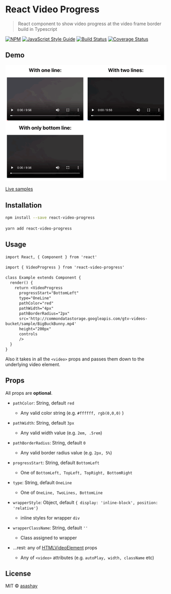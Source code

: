 # React Video Progress

> React component to show video progress at the video frame border build in Typescript

[![NPM](https://img.shields.io/npm/v/react-video-progress.svg)](https://www.npmjs.com/package/react-video-progress) [![JavaScript Style Guide](https://img.shields.io/badge/code_style-standard-brightgreen.svg)](https://standardjs.com) [![Build Status](https://travis-ci.org/asashay/react-video-progress.svg?branch=master)](https://travis-ci.org/asashay/react-video-progress) [![Coverage Status](https://coveralls.io/repos/github/asashay/react-video-progress/badge.svg?branch=master)](https://coveralls.io/github/asashay/react-video-progress?branch=master)

## Demo
![Video Progressbar Demo](demo/demo.gif)

[Live samples](https://asashay.github.io/react-video-progress/)

## Installation

```bash
npm install --save react-video-progress

yarn add react-video-progress
```


## Usage

```tsx
import React, { Component } from 'react'

import { VideoProgress } from 'react-video-progress'

class Example extends Component {
  render() {
    return <VideoProgress
      progressStart="BottomLeft"
      type="OneLine"
      pathColor="red"
      pathWidth="4px"
      pathBorderRadius="2px"
      src='http://commondatastorage.googleapis.com/gtv-videos-bucket/sample/BigBuckBunny.mp4'
      height="200px"
      controls
      />
  }
}
```

Also it takes in all the `<video>` props and passes them down to the underlying video element.


## Props
All props are **optional**.

* `pathColor`: String, default `red`
  * Any valid color string (e.g. `#ffffff, rgb(0,0,0)` )

* `pathWidth`: String, default `3px`
  * Any valid width value (e.g. `2em, .5rem`)

* `pathBorderRadius`: String, default `0`
  * Any valid border radius value (e.g. `2px, 5%`)

* `progressStart`: String, default `BottomLeft`
  * One of `BottomLeft, TopLeft, TopRight, BottomRight`

* `type`: String, default `OneLine`
  * One of `OneLine, TwoLines, BottomLine`

* `wrapperStyle`: Object, default `{ display: 'inline-block', position: 'relative'}`
  * inline styles for wrapper `div`

* `wrapperClassName`: String, default `''`
  * Class assigned to wrapper

* ...rest: any of [HTMLVideoElement](https://developer.mozilla.org/en-US/docs/Web/API/HTMLVideoElement) props
  * Any of `<video>` attributes (e.g. `autoPlay, width, className` etc)

## License

MIT © [asashay](https://github.com/asashay)

